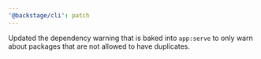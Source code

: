 ```yaml
---
'@backstage/cli': patch
---
```


Updated the dependency warning that is baked into `app:serve` to only warn about packages that are not allowed to have duplicates.
